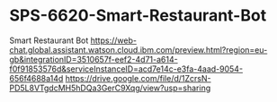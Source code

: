 # SPS-6620-Smart-Restaurant-Bot
Smart Restaurant Bot
https://web-chat.global.assistant.watson.cloud.ibm.com/preview.html?region=eu-gb&integrationID=3510657f-eef2-4d71-a614-f0f91853576d&serviceInstanceID=acd7e14c-e3fa-4aad-9054-656f4688a14d
https://drive.google.com/file/d/1ZcrsN-PD5L8VTgdcMH5hDQa3GerC9Xqg/view?usp=sharing

